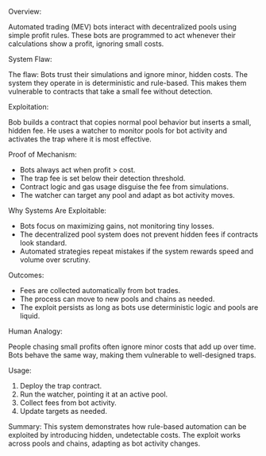 Overview:

Automated trading (MEV) bots interact with decentralized pools using simple profit rules. These bots are programmed to act whenever their calculations show a profit, ignoring small costs.

System Flaw:

The flaw: Bots trust their simulations and ignore minor, hidden costs. The system they operate in is deterministic and rule-based. This makes them vulnerable to contracts that take a small fee without detection.

Exploitation:

Bob builds a contract that copies normal pool behavior but inserts a small, hidden fee. He uses a watcher to monitor pools for bot activity and activates the trap where it is most effective.

Proof of Mechanism:

- Bots always act when profit > cost.
- The trap fee is set below their detection threshold.
- Contract logic and gas usage disguise the fee from simulations.
- The watcher can target any pool and adapt as bot activity moves.

Why Systems Are Exploitable:

- Bots focus on maximizing gains, not monitoring tiny losses.
- The decentralized pool system does not prevent hidden fees if contracts look standard.
- Automated strategies repeat mistakes if the system rewards speed and volume over scrutiny.

Outcomes:

- Fees are collected automatically from bot trades.
- The process can move to new pools and chains as needed.
- The exploit persists as long as bots use deterministic logic and pools are liquid.

Human Analogy:

People chasing small profits often ignore minor costs that add up over time. Bots behave the same way, making them vulnerable to well-designed traps.

Usage:

1. Deploy the trap contract.
2. Run the watcher, pointing it at an active pool.
3. Collect fees from bot activity.
4. Update targets as needed.

Summary:
This system demonstrates how rule-based automation can be exploited by introducing hidden, undetectable costs. The exploit works across pools and chains, adapting as bot activity changes.
